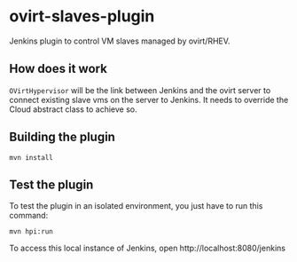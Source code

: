 ovirt-slaves-plugin
===================

Jenkins plugin to control VM slaves managed by ovirt/RHEV.


## How does it work
`OVirtHypervisor` will be the link between Jenkins and the ovirt server to
connect existing slave vms on the server to Jenkins. It needs to override the
Cloud abstract class to achieve so.


## Building the plugin
```
mvn install
```

## Test the plugin
To test the plugin in an isolated environment, you just have to run this
command:
```
mvn hpi:run
```

To access this local instance of Jenkins, open http://localhost:8080/jenkins
